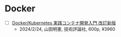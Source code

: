 # Docker

- [ ] [Docker/Kubernetes 実践コンテナ開発入門 改訂新版](https://gihyo.jp/book/2024/978-4-297-14017-5)
  - 2024/2/24, 山田明憲, 技術評論社, 600p, ¥3960
